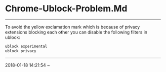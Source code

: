 # Chrome-Ublock-Problem.Md

-----------------------------------------
To avoid the yellow exclamation mark which is because of privacy extensions
blocking each other you can disable the following filters in ublock:

```bash
ublock experimental
ublock privacy
```

-----------------------------------------
2018-01-18 14:21:54
~
